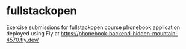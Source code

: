 # fullstackopen
Exercise submissions for fullstackopen course
phonebook application deployed using Fly at 
  https://phonebook-backend-hidden-mountain-4570.fly.dev/
